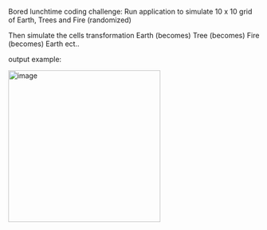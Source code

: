 Bored lunchtime coding challenge: Run application to simulate 10 x 10 grid of Earth, Trees and Fire (randomized)

Then simulate the cells transformation Earth (becomes) Tree (becomes) Fire (becomes) Earth ect..

output example: 

<img width="305" alt="image" src="https://github.com/user-attachments/assets/e6a2cf4d-692f-4d25-b389-9b4475938999" />
